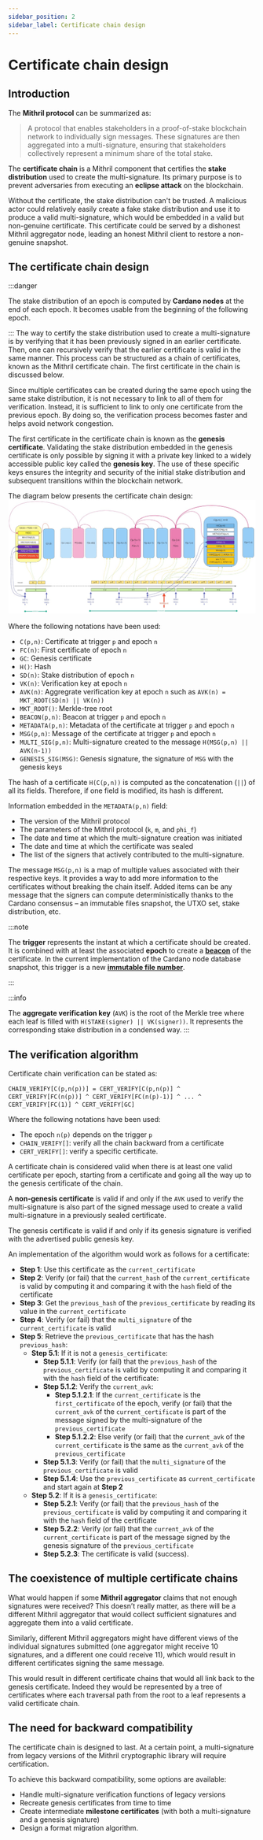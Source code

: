 ```yaml
---
sidebar_position: 2
sidebar_label: Certificate chain design
---
```


# Certificate chain design

## Introduction

The **Mithril protocol** can be summarized as:

> A protocol that enables stakeholders in a proof-of-stake blockchain network to individually sign messages. These signatures are then aggregated into a multi-signature, ensuring that stakeholders collectively represent a minimum share of the total stake.

The **certificate chain** is a Mithril component that certifies the **stake distribution** used to create the multi-signature. Its primary purpose is to prevent adversaries from executing an **eclipse attack** on the blockchain.

Without the certificate, the stake distribution can't be trusted. A malicious actor could relatively easily create a fake stake distribution and use it to produce a valid multi-signature, which would be embedded in a valid but non-genuine certificate. This certificate could be served by a dishonest Mithril aggregator node, leading an honest Mithril client to restore a non-genuine snapshot.

## The certificate chain design

:::danger

The stake distribution of an epoch is computed by **Cardano nodes** at the end of each epoch. It becomes usable from the beginning of the following epoch.

:::
The way to certify the stake distribution used to create a multi-signature is by verifying that it has been previously signed in an earlier certificate. Then, one can recursively verify that the earlier certificate is valid in the same manner. This process can be structured as a chain of certificates, known as the Mithril certificate chain. The first certificate in the chain is discussed below.

Since multiple certificates can be created during the same epoch using the same stake distribution, it is not necessary to link to all of them for verification. Instead, it is sufficient to link to only one certificate from the previous epoch. By doing so, the verification process becomes faster and helps avoid network congestion.

The first certificate in the certificate chain is known as the **genesis certificate**. Validating the stake distribution embedded in the genesis certificate is only possible by signing it with a private key linked to a widely accessible public key called the **genesis key**. The use of these specific keys ensures the integrity and security of the initial stake distribution and subsequent transitions within the blockchain network.

The diagram below presents the certificate chain design:
[![Certificate Chain Design](images/certificate-chain.jpg)](images/certificate-chain.jpg)

Where the following notations have been used:

- `C(p,n)`: Certificate at trigger `p` and epoch `n`
- `FC(n)`: First certificate of epoch `n`
- `GC`: Genesis certificate
- `H()`: Hash
- `SD(n)`: Stake distribution of epoch `n`
- `VK(n)`: Verification key at epoch `n`
- `AVK(n)`: Aggregrate verification key at epoch `n` such as `AVK(n) = MKT_ROOT(SD(n) || VK(n))`
- `MKT_ROOT()`: Merkle-tree root
- `BEACON(p,n)`: Beacon at trigger `p` and epoch `n`
- `METADATA(p,n)`: Metadata of the certificate at trigger `p` and epoch `n`
- `MSG(p,n)`: Message of the certificate at trigger `p` and epoch `n`
- `MULTI_SIG(p,n)`: Multi-signature created to the message `H(MSG(p,n) || AVK(n-1))`
- `GENESIS_SIG(MSG)`: Genesis signature, the signature of `MSG` with the genesis keys

The hash of a certificate `H(C(p,n))` is computed as the concatenation (`||`) of all its fields. Therefore, if one field is modified, its hash is different.

Information embedded in the `METADATA(p,n)` field:

- The version of the Mithril protocol
- The parameters of the Mithril protocol (`k`, `m`, and `phi_f`)
- The date and time at which the multi-signature creation was initiated
- The date and time at which the certificate was sealed
- The list of the signers that actively contributed to the multi-signature.

The message `MSG(p,n)` is a map of multiple values associated with their respective keys. It provides a way to add more information to the certificates without breaking the chain itself. Added items can be any message that the signers can compute deterministically thanks to the Cardano consensus – an immutable files snapshot, the UTXO set, stake distribution, etc.

:::note

The **trigger** represents the instant at which a certificate should be created. It is combined with at least the associated **epoch** to create a [**beacon**](../../../glossary.md#beacon) of the certificate. In the current implementation of the Cardano node database snapshot, this trigger is a new [**immutable file number**](../../../glossary.md#immutable-file-number).

:::

:::info

The **aggregate verification key** (`AVK`) is the root of the Merkle tree where each leaf is filled with `H(STAKE(signer) || VK(signer))`. It represents the corresponding stake distribution in a condensed way.
:::

## The verification algorithm

Certificate chain verification can be stated as:

```
CHAIN_VERIFY[C(p,n(p))] = CERT_VERIFY[C(p,n(p)] ^ CERT_VERIFY[FC(n(p))] ^ CERT_VERIFY[FC(n(p)-1)] ^ ... ^ CERT_VERIFY[FC(1)] ^ CERT_VERIFY[GC]
```

Where the following notations have been used:

- The epoch `n(p)` depends on the trigger `p`
- `CHAIN_VERIFY[]`: verify all the chain backward from a certificate
- `CERT_VERIFY[]`: verify a specific certificate.

A certificate chain is considered valid when there is at least one valid certificate per epoch, starting from a certificate and going all the way up to the genesis certificate of the chain.

A **non-genesis certificate** is valid if and only if the `AVK` used to verify the multi-signature is also part of the signed message used to create a valid multi-signature in a previously sealed certificate.

The genesis certificate is valid if and only if its genesis signature is verified with the advertised public genesis key.

An implementation of the algorithm would work as follows for a certificate:

- **Step 1**: Use this certificate as the `current_certificate`
- **Step 2**: Verify (or fail) that the `current_hash` of the `current_certificate` is valid by computing it and comparing it with the `hash` field of the certificate
- **Step 3**: Get the `previous_hash` of the `previous_certificate` by reading its value in the `current_certificate`
- **Step 4**: Verify (or fail) that the `multi_signature` of the `current_certificate` is valid
- **Step 5**: Retrieve the `previous_certificate` that has the hash `previous_hash`:
  - **Step 5.1**: If it is not a `genesis_certificate`:
    - **Step 5.1.1**: Verify (or fail) that the `previous_hash` of the `previous_certificate` is valid by computing it and comparing it with the `hash` field of the certificate:
    - **Step 5.1.2**: Verify the `current_avk`:
      - **Step 5.1.2.1**: If the `current_certificate` is the `first_certificate` of the epoch, verify (or fail) that the `current_avk` of the `current_certificate` is part of the message signed by the multi-signature of the `previous_certificate`
      - **Step 5.1.2.2**: Else verify (or fail) that the `current_avk` of the `current_certificate` is the same as the `current_avk` of the `previous_certificate`
    - **Step 5.1.3**: Verify (or fail) that the `multi_signature` of the `previous_certificate` is valid
    - **Step 5.1.4**: Use the `previous_certificate` as `current_certificate` and start again at **Step 2**
  - **Step 5.2**: If it is a `genesis_certificate`:
    - **Step 5.2.1**: Verify (or fail) that the `previous_hash` of the `previous_certificate` is valid by computing it and comparing it with the `hash` field of the certificate
    - **Step 5.2.2**: Verify (or fail) that the `current_avk` of the `current_certificate` is part of the message signed by the genesis signature of the `previous_certificate`
    - **Step 5.2.3**: The certificate is valid (success).

## The coexistence of multiple certificate chains

What would happen if some **Mithril aggregator** claims that not enough signatures were received? This doesn’t really matter, as there will be a different Mithril aggregator that would collect sufficient signatures and aggregate them into a valid certificate.

Similarly, different Mithril aggregators might have different views of the individual signatures submitted (one aggregator might receive 10 signatures, and a different one could receive 11), which would result in different certificates signing the same message.

This would result in different certificate chains that would all link back to the genesis certificate. Indeed they would be represented by a tree of certificates where each traversal path from the root to a leaf represents a valid certificate chain.

## The need for backward compatibility

The certificate chain is designed to last. At a certain point, a multi-signature from legacy versions of the Mithril cryptographic library will require certification.

To achieve this backward compatibility, some options are available:

- Handle multi-signature verification functions of legacy versions
- Recreate genesis certificates from time to time
- Create intermediate **milestone certificates** (with both a multi-signature and a genesis signature)
- Design a format migration algorithm.
